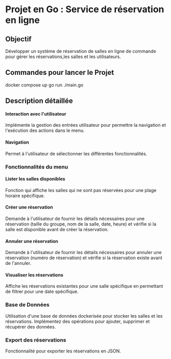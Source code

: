 # Projet en Go : Service de réservation en ligne

## Objectif

Développer un système de réservation de salles en ligne de commande pour gérer les réservations,les salles et les utilisateurs.

## Commandes pour lancer le Projet

docker compose up
go run ./main.go

## Description détaillée

#### Interaction avec l'utilisateur

Implémente la gestion des entrées utilisateur pour permettre la navigation et l'exécution des actions dans le menu.

#### Navigation

Permet à l'utilisateur de sélectionner les différentes fonctionnalités.

### Fonctionnalités du menu

#### Lister les salles disponibles

Fonction qui affiche les salles qui ne sont pas réservées pour une plage horaire spécifique.

#### Créer une réservation

Demande à l'utilisateur de fournir les détails nécessaires pour une réservation (taille du groupe, nom de la salle, date, heure) et vérifie si la salle est disponible avant de créer la réservation.

#### Annuler une réservation

Demande à l'utilisateur de fournir les détails nécessaires pour annuler une réservation (numéro de réservation) et vérifie si la réservation existe avant de l'annuler.

#### Visualiser les réservations

Affiche les réservations existantes pour une salle spécifique en permettant de filtrer pour une date spécifique.

### Base de Données

Utilisation d'une base de données dockerisée pour stocker les salles et les réservations. Implémentez des opérations pour ajouter, supprimer et récupérer des données.

### Export des réservations

Fonctionnalité pour exporter les réservations en JSON.
